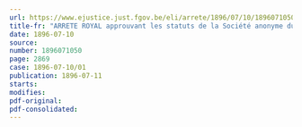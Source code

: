 ```yaml
---
url: https://www.ejustice.just.fgov.be/eli/arrete/1896/07/10/1896071050/justel
title-fr: "ARRETE ROYAL approuvant les statuts de la Société anonyme du Canal et des Installations maritimes de Bruxelles"
date: 1896-07-10
source:
number: 1896071050
page: 2869
case: 1896-07-10/01
publication: 1896-07-11
starts:
modifies:
pdf-original:
pdf-consolidated:
---
```


